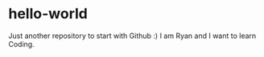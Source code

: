 # hello-world
Just another repository to start with Github :)
I am Ryan and I want to learn Coding. 
